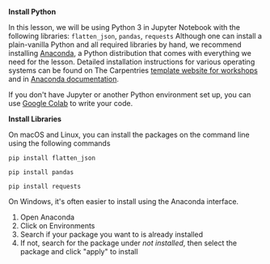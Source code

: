 **Install Python**

In this lesson, we will be using Python 3 in Jupyter Notebook with the following libraries: `flatten_json`, `pandas`, `requests`
Although one can install a plain-vanilla Python and all required libraries by hand,
we recommend installing <a href="https://www.anaconda.com/">Anaconda</a>,
a Python distribution that comes with everything we need for the lesson.
Detailed installation instructions for various operating systems can be found
on The Carpentries <a href="https://carpentries.github.io/workshop-template/#python">template website for workshops</a>
and in <a href="https://docs.anaconda.com/anaconda/install">Anaconda documentation</a>.

If you don't have Jupyter or another Python environment set up, you can use [Google Colab](https://colab.research.google.com) to write your code.


**Install Libraries**

On macOS and Linux, you can install the packages on the command line using the following commands

`pip install flatten_json`

`pip install pandas`

`pip install requests`

On Windows, it's often easier to install using the Anaconda interface. 

1. Open Anaconda
2. Click on Environments
3. Search if your package you want to is already installed
4. If not, search for the package under _not installed_, then select the package and click "apply" to install
